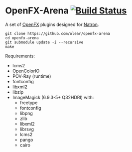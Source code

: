 OpenFX-Arena [![Build Status](https://travis-ci.org/olear/openfx-arena.svg)](https://travis-ci.org/olear/openfx-arena)
============

A set of [OpenFX](http://openfx.sf.net) plugins designed for [Natron](http://natron.fr).

```
git clone https://github.com/olear/openfx-arena
cd openfx-arena
git submodule update -i --recursive
make
```

Requirements:

 * lcms2
 * OpenColorIO
 * POV-Ray (runtime)
 * fontconfig
 * libxml2
 * libzip
 * ImageMagick (6.9.3-5+ Q32HDRI) with:
   * freetype
   * fontconfig
   * libpng
   * zlib
   * libxml2
   * librsvg
   * lcms2
   * pango
   * cairo



